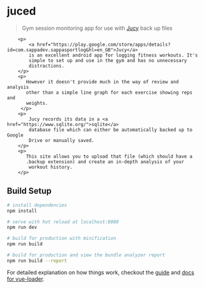 # juced

> Gym session monitoring app for use with [Jucy](https://play.google.com/store/apps/details?id=com.sappadev.sappasportlog&hl=en_GB") back up files

        <p>
            <a href="https://play.google.com/store/apps/details?id=com.sappadev.sappasportlog&hl=en_GB">Jucy</a>
            is an excellent android app for logging fitness workouts. It's
            simple to set up and use in the gym and has no unnecessary
            distractions.
        </p>
        <p>
           However it doesn't provide much in the way of review and analysis
           other than a simple line graph for each exercise showing reps and
           weights.
         </p>
        <p>
            Jucy records its data in a <a href="https://www.sqlite.org/">sqlite</a>
            database file which can either be automatically backed up to Google
            Drive or manually saved.
        </p>
        <p>
           This site allows you to upload that file (which should have a
           .backup extension) and create an in-depth analysis of your
            workout history.
        </p>

## Build Setup

``` bash
# install dependencies
npm install

# serve with hot reload at localhost:8080
npm run dev

# build for production with minification
npm run build

# build for production and view the bundle analyzer report
npm run build --report
```

For detailed explanation on how things work, checkout the [guide](http://vuejs-templates.github.io/webpack/) and [docs for vue-loader](http://vuejs.github.io/vue-loader).
